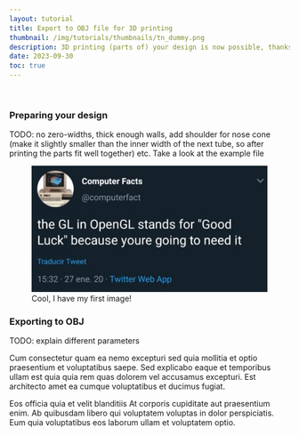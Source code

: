 ```yaml
---
layout: tutorial
title: Export to OBJ file for 3D printing
thumbnail: /img/tutorials/thumbnails/tn_dummy.png
description: 3D printing (parts of) your design is now possible, thanks to the OBJ export feature in OpenRocket. This tutorial will show you how to export your design to OBJ, and how to prepare it for 3D printing.
date: 2023-09-30
toc: true
---
```


<!-- This will be our modal (only add one per page) -->
<div id="imageModal" class="modal" onclick="closeModal()">
  <img id="modalImage">
</div>

### Preparing your design
TODO: no zero-widths, thick enough walls, add shoulder for nose cone (make it slightly smaller than the inner width of the next tube, so after printing the parts fit well together) etc.
Take a look at the example file

<figure class="enlargeable-image">
  <img src="/img/tutorials/tutorial1/cool_image.jpg" alt="<Interesting alt>" onclick="enlargeImage(this)">
  <figcaption>Cool, I have my first image!</figcaption>
</figure>

### Exporting to OBJ
TODO: explain different parameters



Cum consectetur quam ea nemo excepturi sed quia mollitia et optio praesentium et voluptatibus saepe. Sed explicabo eaque et temporibus ullam est quia quia rem quas dolorem vel accusamus excepturi. Est architecto amet ea cumque voluptatibus et ducimus fugiat.

Eos officia quia et velit blanditiis At corporis cupiditate aut praesentium enim. Ab quibusdam libero qui voluptatem voluptas in dolor perspiciatis. Eum quia voluptatibus eos laborum ullam et voluptatem optio.
